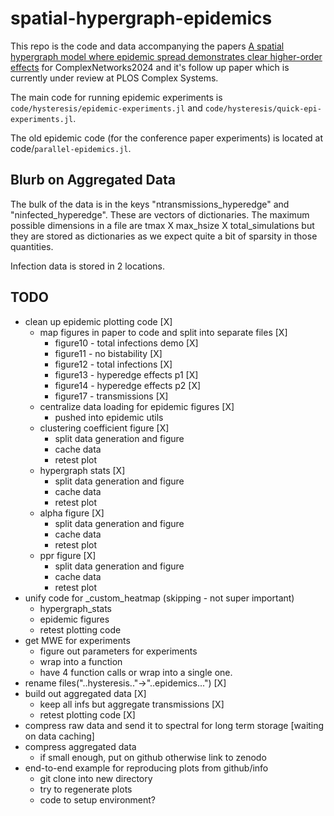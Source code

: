 # spatial-hypergraph-epidemics

This repo is the code and data accompanying the papers [A spatial hypergraph model where epidemic spread demonstrates clear higher-order effects](https://arxiv.org/abs/2410.12688) for ComplexNetworks2024 and it's follow up paper which is currently under review at PLOS Complex Systems. 

The main code for running epidemic experiments is `code/hysteresis/epidemic-experiments.jl` and `code/hysteresis/quick-epi-experiments.jl`.

The old epidemic code (for the conference paper experiments) is located at code/`parallel-epidemics.jl`.

## Blurb on Aggregated Data
The bulk of the data is in the keys "ntransmissions_hyperedge" and "ninfected_hyperedge". These are vectors of dictionaries. The maximum possible dimensions in a file are 
tmax X max_hsize X total_simulations but they are stored as dictionaries as we expect quite a bit of sparsity in those quantities.

Infection data is stored in 2 locations.

## TODO
- clean up epidemic plotting code [X]
  - map figures in paper to code and split into separate files [X]
    - figure10 - total infections demo [X]
    - figure11 - no bistability [X]
    - figure12 - total infections [X]
    - figure13 - hyperedge effects p1 [X]
    - figure14 - hyperedge effects p2 [X]
    - figure17 - transmissions [X]
  - centralize data loading for epidemic figures [X]
    - pushed into epidemic utils
  - clustering coefficient figure [X]
    - split data generation and figure
    - cache data
    - retest plot
  - hypergraph stats [X]
    - split data generation and figure
    - cache data
    - retest plot
  - alpha figure [X]
    - split data generation and figure
    - cache data
    - retest plot
  - ppr figure [X]
    - split data generation and figure
    - cache data
    - retest plot
- unify code for _custom_heatmap (skipping - not super important)
  - hypergraph_stats
  - epidemic figures
  - retest plotting code 
- get MWE for experiments 
  - figure out parameters for experiments 
  - wrap into a function
  - have 4 function calls or wrap into a single one. 
- rename files("..hysteresis.."->"..epidemics...") [X]
- build out aggregated data [X]
  - keep all infs but aggregate transmissions [X]
  - retest plotting code [X]
- compress raw data and send it to spectral for long term storage [waiting on data caching]
- compress aggregated data
  - if small enough, put on github otherwise link to zenodo
- end-to-end example for reproducing plots from github/info
  - git clone into new directory
  - try to regenerate plots
  - code to setup environment?

